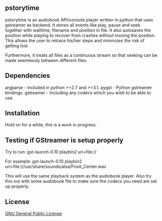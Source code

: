 pstorytime
----------

pstorytime is an audiobook API/console player written in python that uses
gstreamer as backend. It stores all events like play, pause and seek together
with walltime, filename and position in file. It also autosaves the position
while playing to recover from crashes without loosing the position. This allows
the user to retrace his/her steps and minimizes the risk of getting lost.

Furthermore, it treats all files as a continuous stream so that seeking can be
made seemlessly between different files.

Dependencies
------------
argparse  - Included in python >=2.7 and >=3.1.
pygst     - Python gstreamer bindings.
gstreamer - Including any codecs which you wish to be able to use.

Installation
------------

Hold on for a while, this is a work in progress.

Testing if GStreamer is setup properly
--------------------------------------

Try to run:
gst-launch-0.10 playbin2 uri=file://<path to file>

For example:
gst-launch-0.10 playbin2 uri=file:///usr/share/sounds/alsa/Front_Center.wav

This will use the same playback system as the audiobook player. Also try this out with some audiobook file to make sure the codecs you need are set up properly.

License
-------

[GNU General Public License](https://github.com/ankaan/pstorytime/blob/master/LICENSE)
